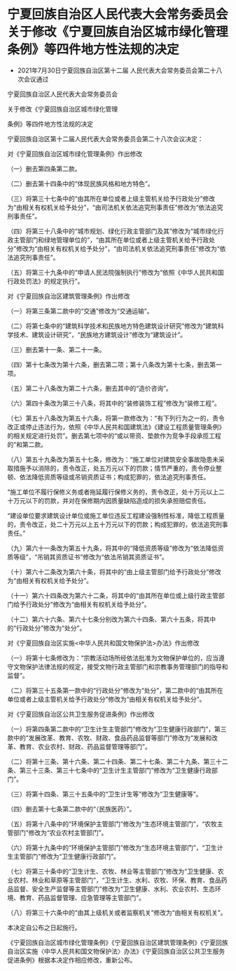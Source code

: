 # 宁夏回族自治区人民代表大会常务委员会关于修改《宁夏回族自治区城市绿化管理条例》等四件地方性法规的决定

- 2021年7月30日宁夏回族自治区第十二届
人民代表大会常务委员会第二十八次会议通过

<!-- INFO END -->

宁夏回族自治区人民代表大会常务委员会

关于修改《宁夏回族自治区城市绿化管理

条例》等四件地方性法规的决定

宁夏回族自治区第十二届人民代表大会常务委员会第二十八次会议决定：

对《宁夏回族自治区城市绿化管理条例》作出修改

（一）删去第四条第二款。

（二）删去第十四条中的“体现民族风格和地方特色”。

（三）将第三十七条中的“由其所在单位或者上级主管机关给予行政处分”修改为“由相关有权机关给予处分”，“由司法机关依法追究刑事责任”修改为“依法追究刑事责任”。

（四）将第三十八条中的“城市规划、绿化行政主管部门及其”修改为“城市绿化行政主管部门和绿地管理单位的”，“由其所在单位或者上级主管机关给予行政处分”修改为“由相关有权机关给予处分”，“由司法机关依法追究刑事责任”修改为“依法追究刑事责任”。

（五）将第三十九条中的“申请人民法院强制执行”修改为“依照《中华人民共和国行政处罚法》的规定执行”。

对《宁夏回族自治区建筑管理条例》作出修改

（一）将第三条第二款中的“交通”修改为“交通运输”。

（二）将第七条中的“建筑科学技术和民族地方特色建筑设计研究”修改为“建筑科学技术、建筑设计研究”，“民族地方建筑设计”修改为“建筑设计”。

（三）删去第十一条、第二十一条。

（四）第十七条改为第十六条，删去第二项；第十八条改为第十七条，删去第一项。

（五）第二十八条改为第二十六条，删去其中的“造价咨询”。

（六）第四十条改为第三十八条，将其中的“装修装饰工程”修改为“装修工程”。

（七）第五十八条改为第五十六条，将第一款修改为：“有下列行为之一的，责令改正或停止违法行为，依照《中华人民共和国建筑法》《建设工程质量管理条例》的相关规定进行处罚”。删去第七项中的“或以带资、垫款作为竞争手段承揽工程的”和第二款。

（八）第五十九条改为第五十七条，修改为：“施工单位对建筑安全事故隐患未采取措施予以消除的，责令改正，处五万元以下的罚款；情节严重的，责令停业整顿、依法降低资质等级或吊销资质证书；构成犯罪的，依法追究刑事责任。

“施工单位不履行保修义务或者拖延履行保修义务的，责令改正，处十万元以上二十万元以下的罚款，并对在保修期内因质量缺陷造成的损失承担赔偿责任。

“建设单位要求建筑设计单位或施工单位违反工程建设强制性标准，降低工程质量的，责令改正，处二十万元以上五十万元以下的罚款；构成犯罪的，依法追究刑事责任。”

（九）第六十一条改为第五十九条，将其中的“降低资质等级”修改为“依法降低资质等级”，“吊销其资质证书”修改为“依法吊销其资质证书”。

（十）第六十二条改为第六十条，将其中的“由上级主管部门给予行政处分”修改为“由相关有权机关给予处分”。

（十一）第六十四条改为第六十二条，将其中的“由其所在单位或上级行政主管部门给予行政处分”修改为“由相关有权机关给予处分”。

（十二）第六十六条、第六十七条分别改为第六十四条、第六十五条，将其中的“行政处分”修改为“处分”。

对《宁夏回族自治区实施<中华人民共和国文物保护法>办法》作出修改

（一）将第十七条修改为：“宗教活动场所经依法批准为文物保护单位的，应当遵守文物保护法律法规的规定，接受文物行政主管部门和宗教事务管理部门的指导和监督”。

（二）将第三十五条第一款中的“行政处分”修改为“处分”，第二款中的“由其所在单位或者上级主管机关给予行政处分”修改为“由相关有权机关给予处分”。

对《宁夏回族自治区公共卫生服务促进条例》作出修改

（一）将第四条第二款中的“卫生计生主管部门”修改为“卫生健康行政部门”，第三款中的“发展改革、教育、农牧、财政、食品药品监督等部门”修改为“发展和改革、教育、农业农村、财政、药品监督管理等部门”。

（二）将第十三条、第十六条、第二十四条、第二十七条、第二十九条、第三十二条、第三十三条、第三十七条中的“卫生计生主管部门”修改为“卫生健康行政部门”。

（三）将第十四条、第三十五条中的“卫生计生等”修改为“卫生健康等”。

（四）删去第十七条第二款中的“（民族医药）”。

（五）将第十八条中的“环境保护主管部门”修改为“生态环境主管部门”，“农牧主管部门”修改为“农业农村主管部门”。

（六）将第十九条中的“环境保护主管部门”修改为“生态环境主管部门”，“卫生计生主管部门”修改为“卫生健康行政部门”。

（七）将第三十条中的“卫生计生、农牧、林业等主管部门”修改为“卫生健康、农业农村、林业和草原等主管部门”，“卫生计生、水利、农牧、环保、教育、食品药品监督、安全生产监督等主管部门”修改为“卫生健康、水利、农业农村、生态环境、教育、药品监督管理、应急管理等主管部门”。

（八）将第三十六条中的“由其上级机关或者监察机关”修改为“由相关有权机关”。

本决定自公布之日起施行。

《宁夏回族自治区城市绿化管理条例》《宁夏回族自治区建筑管理条例》《宁夏回族自治区实施〈中华人民共和国文物保护法〉办法》《宁夏回族自治区公共卫生服务促进条例》根据本决定作相应修改，重新公布。

